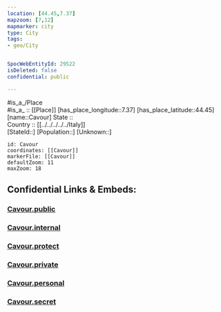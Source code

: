 ```yaml
---
location: [44.45,7.37] 
mapzoom: [7,12] 
mapmarker: city 
type: City
tags:
- geo/City


SpocWebEntityId: 29522
isDeleted: false
confidential: public

---
```

#is_a_/Place  
#is_a_ :: [[Place]] 
[has_place_longitude::7.37] 
[has_place_latitude::44.45] 
[name::Cavour] 
State ::  
Country :: [[../../../../../Italy]]  
[StateId::] 
[Population::] 
[Unknown::] 


```leaflet
id: Cavour
coordinates: [[Cavour]] 
markerFile: [[Cavour]] 
defaultZoom: 11 
maxZoom: 18
```


## Confidential Links & Embeds: 

### [Cavour.public](/_public/\Earth\Continent\Europe\Europe~South\Italy\regions~Italy\Piedmont\Cuneo.Province\CityCavour.public.md) 

### [Cavour.internal](/_internal/\Earth\Continent\Europe\Europe~South\Italy\regions~Italy\Piedmont\Cuneo.Province\CityCavour.internal.md) 

### [Cavour.protect](/_protect/\Earth\Continent\Europe\Europe~South\Italy\regions~Italy\Piedmont\Cuneo.Province\CityCavour.protect.md) 

### [Cavour.private](/_private/\Earth\Continent\Europe\Europe~South\Italy\regions~Italy\Piedmont\Cuneo.Province\CityCavour.private.md) 

### [Cavour.personal](/_personal/\Earth\Continent\Europe\Europe~South\Italy\regions~Italy\Piedmont\Cuneo.Province\CityCavour.personal.md) 

### [Cavour.secret](/_secret/\Earth\Continent\Europe\Europe~South\Italy\regions~Italy\Piedmont\Cuneo.Province\CityCavour.secret.md)

